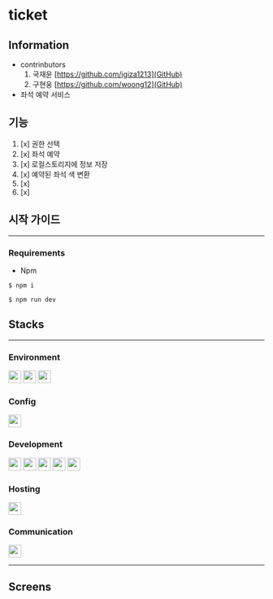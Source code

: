 # ticket

## Information

- contrinbutors
  1. 국재윤 [https://github.com/igiza1213](GitHub)
  2. 구현웅 [https://github.com/woong12](GitHub)
- 좌석 예약 서비스

## 기능

1. [x] 권한 선택
2. [x] 좌석 예약
3. [x] 로컬스토리지에 정보 저장
4. [x] 예약된 좌석 색 변환
5. [x]
6. [x]

## 시작 가이드

---

### Requirements

- Npm

```
$ npm i
```

```
$ npm run dev
```

## Stacks

---

### Environment

<img height='25' src="https://img.shields.io/badge/Visual Studio Code-007ACC?style=flat-square&logo=Visual Studio Code&logoColor=white"/> <img height='25' src="https://img.shields.io/badge/Git-F05032?style=flat-square&logo=Git&logoColor=white"/> <img height='25' src="https://img.shields.io/badge/GitHub-181717?style=flat-square&logo=GitHub&logoColor=white"/>

### Config

<img height='25' src="https://img.shields.io/badge/npm-CB3837?style=flat-square&logo=npm&logoColor=white"/>

### Development

<img height='25' src="https://img.shields.io/badge/HTML-E34F26?style=flat-square&logo=HTML5&logoColor=white"/> <img height='25' src="https://img.shields.io/badge/CSS-1572B6?style=flat-square&logo=CSS3&logoColor=white"/> <img height='25' src="https://img.shields.io/badge/JavaScript-F7DF1E?style=flat-square&logo=JavaScript&logoColor=white"/> <img height='25' src="https://img.shields.io/badge/Next.Js-000000?style=flat-square&logo=Next.Js&logoColor=white"/> <img height='25' src="https://img.shields.io/badge/MongoDB-47A248?style=flat-square&logo=MongoDB&logoColor=white"/>

### Hosting

<img height='25' src="https://img.shields.io/badge/Vercel-000000?style=flat-square&logo=Vercel&logoColor=white"/>

### Communication

<img height='25' src="https://img.shields.io/badge/Discord-5865F2?style=flat-square&logo=Discord&logoColor=white"/>

---

## Screens
